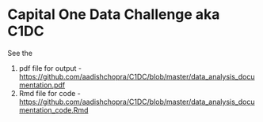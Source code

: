 # Capital One Data Challenge aka C1DC
See the 
1. pdf file for output - https://github.com/aadishchopra/C1DC/blob/master/data_analysis_documentation.pdf
2. Rmd file for code   - https://github.com/aadishchopra/C1DC/blob/master/data_analysis_documentation_code.Rmd


